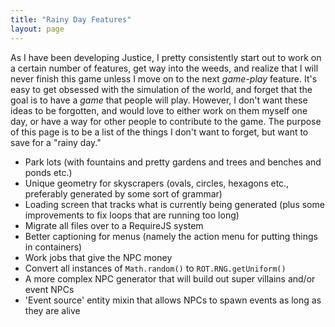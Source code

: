 ```yaml
---
title: "Rainy Day Features"
layout: page
---
```


As I have been developing Justice, I pretty consistently start out to work on a certain number of features, get way into the weeds, and realize that I will never finish this game unless I move on to the next *game-play* feature. It's easy to get obsessed with the simulation of the world, and forget that the goal is to have a *game* that people will play. However, I don't want these ideas to be forgotten, and would love to either work on them myself one day, or have a way for other people to contribute to the game. The purpose of this page is to be a list of the things I don't want to forget, but want to save for a "rainy day."

* Park lots (with fountains and pretty gardens and trees and benches and ponds etc.)
* Unique geometry for skyscrapers (ovals, circles, hexagons etc., preferably generated by some sort of grammar)
* Loading screen that tracks what is currently being generated (plus some improvements to fix loops that are running too long)
* Migrate all files over to a RequireJS system
* Better captioning for menus (namely the action menu for putting things in containers)
* Work jobs that give the NPC money
* Convert all instances of `Math.random()` to `ROT.RNG.getUniform()`
* A more complex NPC generator that will build out super villains and/or event NPCs
* 'Event source' entity mixin that allows NPCs to spawn events as long as they are alive
